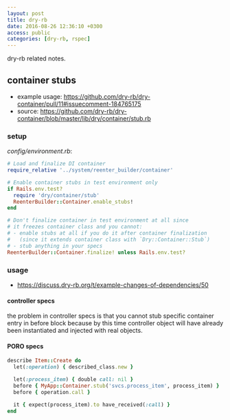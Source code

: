 ```yaml
---
layout: post
title: dry-rb
date: 2016-08-26 12:36:10 +0300
access: public
categories: [dry-rb, rspec]
---
```


dry-rb related notes.

<!-- more -->

## container stubs

- example usage: <https://github.com/dry-rb/dry-container/pull/11#issuecomment-184765175>
- source: <https://github.com/dry-rb/dry-container/blob/master/lib/dry/container/stub.rb>

### setup

_config/environment.rb_:

```ruby
# Load and finalize DI container
require_relative '../system/reenter_builder/container'

# Enable container stubs in test environment only
if Rails.env.test?
  require 'dry/container/stub'
  ReenterBuilder::Container.enable_stubs!
end

# Don't finalize container in test environment at all since
# it freezes container class and you cannot:
# - enable stubs at all if you do it after container finalization
#   (since it extends container class with `Dry::Container::Stub`)
# - stub anything in your specs
ReenterBuilder::Container.finalize! unless Rails.env.test?
```

### usage

- <https://discuss.dry-rb.org/t/example-changes-of-dependencies/50>

#### controller specs

the problem in controller specs is that you cannot stub specific
container entry in before block because by this time controller object
will have already been instantiated and injected with real objects.

#### PORO specs

```ruby
describe Item::Create do
  let(:operation) { described_class.new }

  let(:process_item) { double call: nil }
  before { MyApp::Container.stub('svcs.process_item', process_item) }
  before { operation.call }

  it { expect(process_item).to have_received(:call) }
end
```

